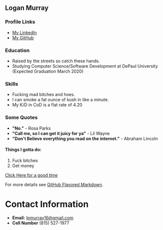 ## Logan Murray

### Profile Links
- [My LinkedIn](http://www.linkedin.com/in/log-mur16)
- [My GitHub](http://www.github.com/lpmurray16)

### Education
- Raised by the streets so catch these hands.
- Studying Computer Science/Software Development at DePaul University (Expected Graduation March 2020)

### Skills

- Fucking mad bitches and hoes.
- I can smoke a fat ounce of kush in like a minute.
- My K/D in CoD is a flat rate of 4.20

### Some Quotes
- **"No."** - Rosa Parks
- **"Call me, so I can get it juicy for ya"** - Lil Wayne
- **"Don't Believe everything you read on the internet."** - Abraham Lincoln

#### Things I gotta do:
1. Fuck bitches
2. Get money

[Click Here for a good time](http://www.bringvictory.com)




For more details see [GitHub Flavored Markdown](https://guides.github.com/features/mastering-markdown/).

# Contact  Information
- **Email:** lpmurray16@gmail.com
- **Cell Number** (815) 527-1977
